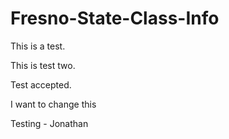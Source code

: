 # Fresno-State-Class-Info

This is a test.

This is test two.

Test accepted.

I want to change this

Testing - Jonathan